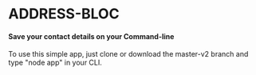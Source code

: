 # ADDRESS-BLOC

#### Save your contact details on your Command-line

To use this simple app, just clone or download the master-v2 branch and type "node app" in your CLI.
